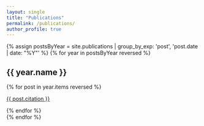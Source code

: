 ```yaml
---
layout: single
title: "Publications"
permalink: /publications/
author_profile: true
---
```


{% assign postsByYear = site.publications | group_by_exp: 'post', 'post.date | date: "%Y"' %}
{% for year in postsByYear reversed %}
  <section id="{{ year.name }}" class="taxonomy__section">
    <h2 class="archive__subtitle">{{ year.name }}</h2>
    <div class="entries-{{ page.entries_layout | default: 'list' }}">
      {% for post in year.items reversed %}
        <p class="archive__item-excerpt" itemprop="description">
          <a href="{{ post.paperurl }}"><i class="fas fa-fw fa-file-pdf" aria-hidden="true"></i></a>
          <a href="{{ post.permalink }}">
          {{ post.citation }} </a>
        </p>
      {% endfor %}
    </div>
  </section>
{% endfor %}